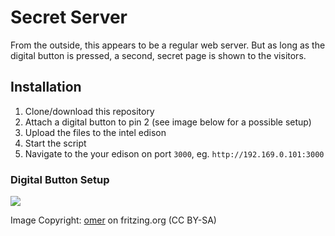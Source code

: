 # Secret Server
From the outside, this appears to be a regular web server. But as long as the digital button is pressed, a second, secret page is shown to the visitors.

## Installation
1. Clone/download this repository
2. Attach a digital button to pin 2 (see image below for a possible setup)
3. Upload the files to the intel edison
4. Start the script
5. Navigate to the your edison on port `3000`, eg. `http://192.169.0.101:3000`

### Digital Button Setup

![](http://fritzing.org/media/projects/d/i/g/digital-input-button/images/digital-input-button_Button_1.jpg)

Image Copyright: [omer](http://fritzing.org/profiles/omer/) on fritzing.org (CC BY-SA)
